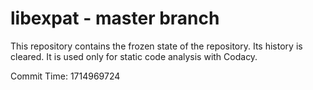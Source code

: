 # libexpat - master branch

This repository contains the frozen state of the repository.
Its history is cleared. It is used only for static code
analysis with Codacy.

Commit Time: 1714969724